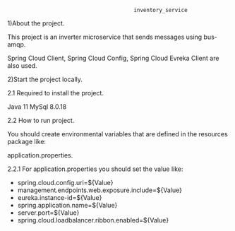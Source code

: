                                             inventory_service
                                   
1)About the project.

This project is an inverter microservice that sends messages using bus-amqp.

Spring Cloud Client, Spring Cloud Config, Spring Cloud Evreka Client are also used.

2)Start the project locally.

2.1 Required to install the project.

Java 11
MySql 8.0.18

2.2 How to run project.

You should create environmental variables that are defined in the resources package like:

application.properties.

2.2.1 For application.properties you should set the value like:

* spring.cloud.config.uri=${Value}
* management.endpoints.web.exposure.include=${Value}
* eureka.instance-id=${Value}
* spring.application.name=${Value}
* server.port=${Value}
* spring.cloud.loadbalancer.ribbon.enabled=${Value}
